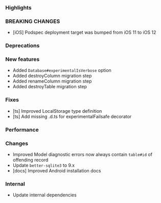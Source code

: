 ### Highlights

### BREAKING CHANGES

- [iOS] Podspec deployment target was bumped from iOS 11 to iOS 12

### Deprecations

### New features

- Added `Database#experimentalIsVerbose` option
- Added destroyColumn migration step
- Added renameColumn migration step
- Added destroyTable migration step

### Fixes

- [ts] Improved LocalStorage type definition
- [ts] Add missing .d.ts for experimentalFailsafe decorator

### Performance

### Changes

- Improved Model diagnostic errors now always contain `table#id` of offending record
- Update `better-sqlite3` to 9.x
- [docs] Improved Android installation docs

### Internal

- Update internal dependencies
